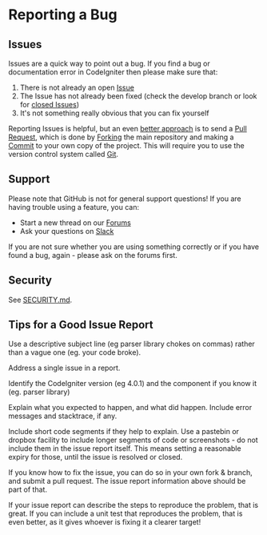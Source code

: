 # Reporting a Bug

## Issues

Issues are a quick way to point out a bug. If you find a bug or documentation error in CodeIgniter then please make sure that:

1. There is not already an open [Issue](https://github.com/codeigniter4/CodeIgniter4/issues)
2. The Issue has not already been fixed (check the develop branch or look for [closed Issues](https://github.com/codeigniter4/CodeIgniter4/issues?q=is%3Aissue+is%3Aclosed))
3. It's not something really obvious that you can fix yourself

Reporting Issues is helpful, but an even [better approach](./workflow.md) is to send a
[Pull Request](https://help.github.com/en/articles/creating-a-pull-request), which is done by
[Forking](https://help.github.com/en/articles/fork-a-repo) the main repository and making
a [Commit](https://help.github.com/en/desktop/contributing-to-projects/committing-and-reviewing-changes-to-your-project)
to your own copy of the project. This will require you to use the version control system called [Git](https://git-scm.com/).

## Support

Please note that GitHub is not for general support questions! If you are
having trouble using a feature, you can:

- Start a new thread on our [Forums](http://forum.codeigniter.com/)
- Ask your questions on [Slack](https://join.slack.com/t/codeigniterchat/shared_invite/zt-rl30zw00-obL1Hr1q1ATvkzVkFp8S0Q)

If you are not sure whether you are using something correctly or if you
have found a bug, again - please ask on the forums first.

## Security

See [SECURITY.md](../SECURITY.md).

## Tips for a Good Issue Report

Use a descriptive subject line (eg parser library chokes on commas)
rather than a vague one (eg. your code broke).

Address a single issue in a report.

Identify the CodeIgniter version (eg 4.0.1) and the component if you
know it (eg. parser library)

Explain what you expected to happen, and what did happen. Include error
messages and stacktrace, if any.

Include short code segments if they help to explain. Use a pastebin or
dropbox facility to include longer segments of code or screenshots - do
not include them in the issue report itself. This means setting a
reasonable expiry for those, until the issue is resolved or closed.

If you know how to fix the issue, you can do so in your own fork &
branch, and submit a pull request. The issue report information above
should be part of that.

If your issue report can describe the steps to reproduce the problem,
that is great. If you can include a unit test that reproduces the
problem, that is even better, as it gives whoever is fixing it a clearer
target!
